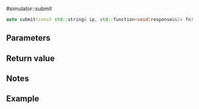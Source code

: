 #simulator::submit

```cpp
auto submit(const std::string& ip, std::function<void(response&&)> fn) -> void;
```

## Parameters
## Return value
## Notes
## Example